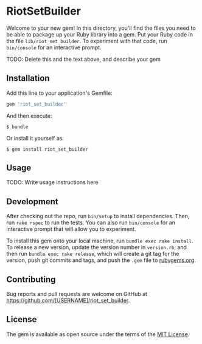# RiotSetBuilder

Welcome to your new gem! In this directory, you'll find the files you need to be able to package up your Ruby library into a gem. Put your Ruby code in the file `lib/riot_set_builder`. To experiment with that code, run `bin/console` for an interactive prompt.

TODO: Delete this and the text above, and describe your gem

## Installation

Add this line to your application's Gemfile:

```ruby
gem 'riot_set_builder'
```

And then execute:

    $ bundle

Or install it yourself as:

    $ gem install riot_set_builder

## Usage

TODO: Write usage instructions here

## Development

After checking out the repo, run `bin/setup` to install dependencies. Then, run `rake rspec` to run the tests. You can also run `bin/console` for an interactive prompt that will allow you to experiment.

To install this gem onto your local machine, run `bundle exec rake install`. To release a new version, update the version number in `version.rb`, and then run `bundle exec rake release`, which will create a git tag for the version, push git commits and tags, and push the `.gem` file to [rubygems.org](https://rubygems.org).

## Contributing

Bug reports and pull requests are welcome on GitHub at https://github.com/[USERNAME]/riot_set_builder.


## License

The gem is available as open source under the terms of the [MIT License](http://opensource.org/licenses/MIT).

